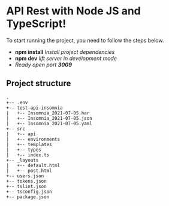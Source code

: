 # API Rest with Node JS and TypeScript!

To start running the project, you need to follow the steps below.



* **npm install**  *Install project dependencies*
* **npm dev** *lift server in development mode*
* *Ready open port **3009***

## Project structure

```
.
+-- .env
+-- test-api-insomnia
|   +-- Insomnia_2021-07-05.har
|   +-- Insomnia_2021-07-05.json
|   +-- Insomnia_2021-07-05.yaml
+-- src
|   +-- api
|   +-- environments
|   +-- templates
|   +-- types
|   +-- index.ts
+-- _layouts
|   +-- default.html
|   +-- post.html
+-- users.json
+-- tokens.json
+-- tslint.json
+-- tsconfig.json
+-- package.json
```
